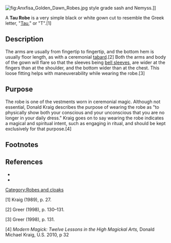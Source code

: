 ![](Anxfisa_Golden_Dawn_Robes.jpg "fig:Anxfisa_Golden_Dawn_Robes.jpg")
style grade sash and Nemyss.\]\]

A **Tau Robe** is a very simple black or white gown cut to resemble the
Greek letter, "[Tau](Tau "wikilink")," or "T".[1]

## Description

The arms are usually from fingertip to fingertip, and the bottom hem is
usually floor length, as with a ceremonial
[tabard](tabard "wikilink").[2] Both the arms and body of the gown will
flare so that the sleeves being [bell sleeves](bell_sleeve "wikilink"),
are wider at the fingers than at the shoulder, and the bottom wider than
at the chest. This loose fitting helps with maneuverability while
wearing the robe.[3]

## Purpose

The robe is one of the vestments worn in ceremonial magic. Although not
essential, Donald Kraig describes the purpose of wearing the robe as "to
physically show both your conscious and your unconscious that you are no
longer in your daily dress." Kraig goes on to say wearing the robe
indicates a magical and spiritual intent, such as engaging in ritual,
and should be kept exclusively for that purpose.[4]

## Footnotes

## References

-

-

[Category:Robes and cloaks](Category:Robes_and_cloaks "wikilink")

[1] Kraig (1989), p. 27.

[2] Greer (1998), p. 130–131.

[3] Greer (1998), p. 131.

[4] *Modern Magick: Twelve Lessons in the High Magickal Arts,* Donald
Michael Kraig, U.S. 2010, p 32